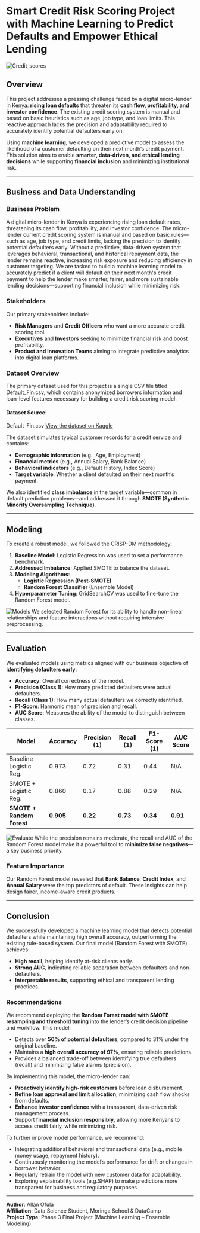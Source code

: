 # Smart Credit Risk Scoring Project with Machine Learning to Predict Defaults and Empower Ethical Lending
![Credit_scores](images/Credit_scores.png)

## Overview

This project addresses a pressing challenge faced by a digital micro-lender in Kenya: **rising loan defaults** that threaten its **cash flow, profitability, and investor confidence**. The existing credit scoring system is manual and based on basic heuristics such as age, job type, and loan limits. This reactive approach lacks the precision and adaptability required to accurately identify potential defaulters early on.

Using **machine learning**, we developed a predictive model to assess the likelihood of a customer defaulting on their next month’s credit payment. This solution aims to enable **smarter, data-driven, and ethical lending decisions** while supporting **financial inclusion** and minimizing institutional risk.

---

## Business and Data Understanding

### Business Problem
A digital micro-lender in Kenya is experiencing rising loan default rates, threatening its cash flow, profitability, and investor confidence. The micro-lender current credit scoring system is manual and based on basic rules—such as age, job type, and credit limits, lacking the precision to identify potential defaulters early. Without a predictive, data-driven system that leverages behavioral, transactional, and historical repayment data, the lender remains reactive, increasing risk exposure and reducing efficiency in customer targeting. We are tasked to build a machine learning model to accurately predict if a client will default on their next month's credit payment to help the lender make smarter, fairer, and more sustainable lending decisions—supporting financial inclusion while minimizing risk.

### Stakeholders
Our primary stakeholders include:
- **Risk Managers** and **Credit Officers** who want a more accurate credit scoring tool.
- **Executives** and **Investors** seeking to minimize financial risk and boost profitability.
- **Product and Innovation Teams** aiming to integrate predictive analytics into digital loan platforms.

### Dataset Overview
The primary dataset used for this project is a single CSV file titled Default_Fin.csv, which contains anonymized borrowers information and loan-level features necessary for building a credit risk scoring model.

#### Dataset Source:
Default_Fin.csv [View the dataset on Kaggle](https://www.kaggle.com/datasets/kmldas/loan-default-prediction?resource=download)

The dataset simulates typical customer records for a credit service and contains:
- **Demographic information** (e.g., Age, Employment)
- **Financial metrics** (e.g., Annual Salary, Bank Balance)
- **Behavioral indicators** (e.g., Default History, Index Score)
- **Target variable**: Whether a client defaulted on their next month’s payment.

We also identified **class imbalance** in the target variable—common in default prediction problems—and addressed it through **SMOTE (Synthetic Minority Oversampling Technique)**.

---

## Modeling

To create a robust model, we followed the CRISP-DM methodology:

1. **Baseline Model**: Logistic Regression was used to set a performance benchmark.
2. **Addressed Imbalance**: Applied SMOTE to balance the dataset.
3. **Modeling Algorithms**:
   - **Logistic Regression (Post-SMOTE)**
   - **Random Forest Classifier** (Ensemble Model)
4. **Hyperparameter Tuning**: GridSearchCV was used to fine-tune the Random Forest model.

![Models](images/Models.png)
We selected Random Forest for its ability to handle non-linear relationships and feature interactions without requiring intensive preprocessing.

---

## Evaluation

We evaluated models using metrics aligned with our business objective of **identifying defaulters early**:
- **Accuracy**: Overall correctness of the model.
- **Precision (Class 1)**: How many predicted defaulters were actual defaulters.
- **Recall (Class 1)**: How many actual defaulters we correctly identified.
- **F1-Score**: Harmonic mean of precision and recall.
- **AUC Score**: Measures the ability of the model to distinguish between classes.

| Model                      | Accuracy | Precision (1) | Recall (1) | F1-Score (1) | AUC Score |
|---------------------------|----------|---------------|------------|--------------|-----------|
| Baseline Logistic Reg.    | 0.973    | 0.72          | 0.31       | 0.44         | N/A       |
| SMOTE + Logistic Reg.     | 0.860    | 0.17          | 0.88       | 0.29         | N/A       |
| **SMOTE + Random Forest** | **0.905**| **0.22**      | **0.73**   | **0.34**     | **0.91**  |

![Evaluate](images/Evaluate.png)
While the precision remains moderate, the recall and AUC of the Random Forest model make it a powerful tool to **minimize false negatives**—a key business priority.

### Feature Importance
Our Random Forest model revealed that **Bank Balance**, **Credit Index**, and **Annual Salary** were the top predictors of default. These insights can help design fairer, income-aware credit products.

---

## Conclusion

We successfully developed a machine learning model that detects potential defaulters while maintaining high overall accuracy, outperforming the existing rule-based system. Our final model (Random Forest with SMOTE) achieves:
- **High recall**, helping identify at-risk clients early.
- **Strong AUC**, indicating reliable separation between defaulters and non-defaulters.
- **Interpretable results**, supporting ethical and transparent lending practices.

### Recommendations
We recommend deploying the **Random Forest model with SMOTE resampling and threshold tuning** into the lender’s credit decision pipeline and workflow. 
This model:

- Detects over **50% of potential defaulters**, compared to 31% under the original baseline.
- Maintains a **high overall accuracy of 97%**, ensuring reliable predictions.
- Provides a balanced trade-off between identifying true defaulters (recall) and minimizing false alarms (precision).

By implementing this model, the micro-lender can:
- **Proactively identify high-risk customers** before loan disbursement.
- **Refine loan approval and limit allocation**, minimizing cash flow shocks from defaults.
- **Enhance investor confidence** with a transparent, data-driven risk management process.
- Support **financial inclusion responsibly**, allowing more Kenyans to access credit fairly, while minimizing risk.

To further improve model performance, we recommend:
- Integrating additional behavioral and transactional data (e.g., mobile money usage, repayment history).
- Continuously monitoring the model’s performance for drift or changes in borrower behavior.
- Regularly retrain the model with new customer data for adaptability.
- Exploring explainability tools (e.g.SHAP) to make predictions more transparent for business and regulatory purposes

---

**Author**: Allan Ofula  
**Affiliation**: Data Science Student, Moringa School & DataCamp  
**Project Type**: Phase 3 Final Project (Machine Learning – Ensemble Modeling)
